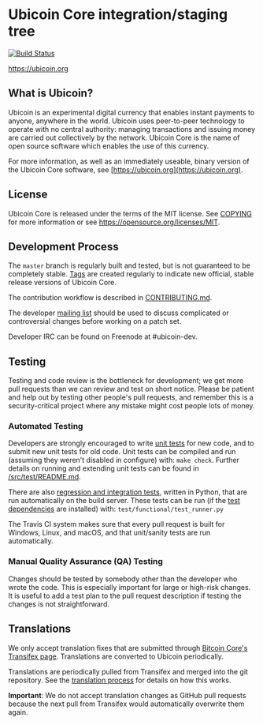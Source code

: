 Ubicoin Core integration/staging tree
=====================================

[![Build Status](https://travis-ci.org/ubicoin-project/ubicoin.svg?branch=master)](https://travis-ci.org/ubicoin-project/ubicoin)

https://ubicoin.org

What is Ubicoin?
----------------

Ubicoin is an experimental digital currency that enables instant payments to
anyone, anywhere in the world. Ubicoin uses peer-to-peer technology to operate
with no central authority: managing transactions and issuing money are carried
out collectively by the network. Ubicoin Core is the name of open source
software which enables the use of this currency.

For more information, as well as an immediately useable, binary version of
the Ubicoin Core software, see [https://ubicoin.org](https://ubicoin.org).

License
-------

Ubicoin Core is released under the terms of the MIT license. See [COPYING](COPYING) for more
information or see https://opensource.org/licenses/MIT.

Development Process
-------------------

The `master` branch is regularly built and tested, but is not guaranteed to be
completely stable. [Tags](https://github.com/ubicoin-project/ubicoin/tags) are created
regularly to indicate new official, stable release versions of Ubicoin Core.

The contribution workflow is described in [CONTRIBUTING.md](CONTRIBUTING.md).

The developer [mailing list](https://groups.google.com/forum/#!forum/ubicoin-dev)
should be used to discuss complicated or controversial changes before working
on a patch set.

Developer IRC can be found on Freenode at #ubicoin-dev.

Testing
-------

Testing and code review is the bottleneck for development; we get more pull
requests than we can review and test on short notice. Please be patient and help out by testing
other people's pull requests, and remember this is a security-critical project where any mistake might cost people
lots of money.

### Automated Testing

Developers are strongly encouraged to write [unit tests](src/test/README.md) for new code, and to
submit new unit tests for old code. Unit tests can be compiled and run
(assuming they weren't disabled in configure) with: `make check`. Further details on running
and extending unit tests can be found in [/src/test/README.md](/src/test/README.md).

There are also [regression and integration tests](/test), written
in Python, that are run automatically on the build server.
These tests can be run (if the [test dependencies](/test) are installed) with: `test/functional/test_runner.py`

The Travis CI system makes sure that every pull request is built for Windows, Linux, and macOS, and that unit/sanity tests are run automatically.

### Manual Quality Assurance (QA) Testing

Changes should be tested by somebody other than the developer who wrote the
code. This is especially important for large or high-risk changes. It is useful
to add a test plan to the pull request description if testing the changes is
not straightforward.

Translations
------------

We only accept translation fixes that are submitted through [Bitcoin Core's Transifex page](https://www.transifex.com/projects/p/bitcoin/).
Translations are converted to Ubicoin periodically.

Translations are periodically pulled from Transifex and merged into the git repository. See the
[translation process](doc/translation_process.md) for details on how this works.

**Important**: We do not accept translation changes as GitHub pull requests because the next
pull from Transifex would automatically overwrite them again.
